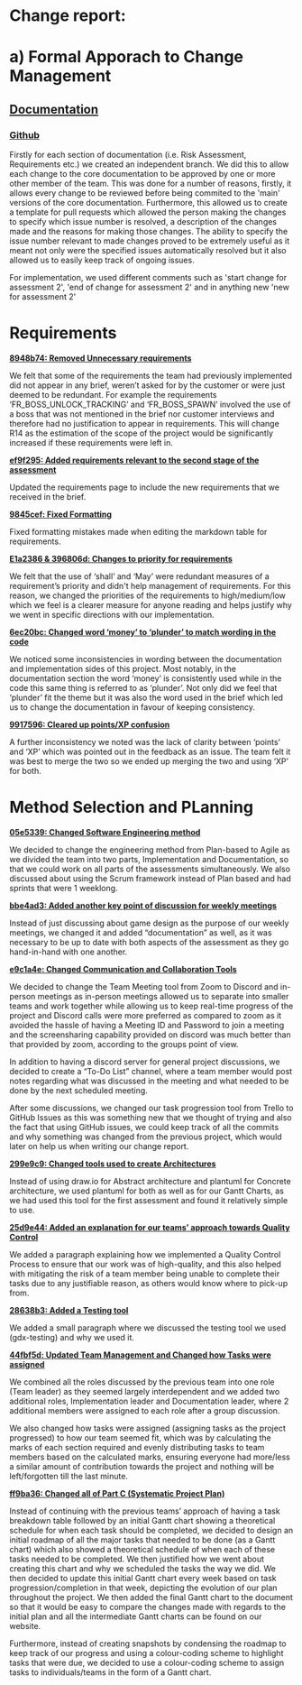 <!-----

Yay, no errors, warnings, or alerts!

Conversion time: 0.225 seconds.


Using this Markdown file:

1. Paste this output into your source file.
2. See the notes and action items below regarding this conversion run.
3. Check the rendered output (headings, lists, code blocks, tables) for proper
   formatting and use a linkchecker before you publish this page.

Conversion notes:

* Docs to Markdown version 1.0β33
* Thu Apr 14 2022 03:55:53 GMT-0700 (PDT)
* Source doc: Untitled document
----->


# Change report:

# a) Formal Apporach to Change Management

## **<span style="text-decoration:underline;">Documentation</span>**

### **<span style="text-decoration:underline;">Github</span>**

Firstly for each section of documentation (i.e. Risk Assessment, Requirements etc.) we created an independent branch. We did this to allow each change to the core documentation to be approved by one or more other member of the team. This was done for a number of reasons, firstly, it allows every change to be reviewed before being commited to the 'main' versions of the core documentation. Furthermore, this allowed us to create a template for pull requests which allowed the person making the changes to specify which issue number is resolved, a description of the changes made and the reasons for making those changes. The ability to specify the issue number relevant to made changes proved to be extremely useful as it meant not only were the specified issues automatically resolved but it also allowed us to easily keep track of ongoing issues. 

For implementation, we used different comments such as 'start change for assessment 2', 'end of change for assessment 2' and in anything new 'new for assessment 2'
# Requirements

**<span style="text-decoration:underline;">8948b74: Removed Unnecessary requirements</span>**

We felt that some of the requirements the team had previously implemented did not appear in any brief, weren’t asked for by the customer or were just deemed to be redundant. For example the requirements ‘FR_BOSS_UNLOCK_TRACKING’ and ‘FR_BOSS_SPAWN’ involved the use of a boss that was not mentioned in the brief nor customer interviews and therefore had no justification to appear in requirements. This will change R14 as the estimation of the scope of the project would be significantly increased if these requirements were left in.

**<span style="text-decoration:underline;">ef9f295: Added requirements relevant to the second stage of the assessment</span>**

Updated the requirements page to include the new requirements that we received in the brief. 

**<span style="text-decoration:underline;">9845cef: Fixed Formatting</span>**

Fixed formatting mistakes made when editing the markdown table for requirements.

**<span style="text-decoration:underline;">E1a2386 & 396806d: Changes to priority for requirements</span>**

We felt that the use of ‘shall’ and ‘May’ were redundant measures of a requirement’s priority and didn't help management of requirements. For this reason, we changed the priorities of the requirements to high/medium/low which we feel is a clearer measure for anyone reading and helps justify why we went in specific directions with our implementation.

**<span style="text-decoration:underline;">  </span>**

**<span style="text-decoration:underline;">6ec20bc: Changed word ‘money’ to ‘plunder’ to match wording in the code</span>**

We noticed some inconsistencies in wording between the documentation and implementation sides of this project. Most notably, in the documentation section the word ‘money’ is consistently used while in the code this same thing is referred to as ‘plunder’. Not only did we feel that ‘plunder’ fit the theme but it was also the word used in the brief which led us to change the documentation in favour of keeping consistency. 

**<span style="text-decoration:underline;">9917596: Cleared up points/XP confusion</span>**

A further inconsistency we noted was the lack of clarity between ‘points’ and ‘XP’ which was pointed out in the feedback as an issue. The team felt it was best to merge the two so we ended up merging the two and using ‘XP’ for both.

# Method Selection and PLanning

**<span style="text-decoration:underline;">05e5339: Changed Software Engineering method</span>**

We decided to change the engineering method from Plan-based to Agile as we divided the team into two parts, Implementation and Documentation, so that we could work on all parts of the assessments simultaneously. We also discussed about using the Scrum framework instead of Plan based and had sprints that were 1 weeklong.

**<span style="text-decoration:underline;">bbe4ad3: Added another key point of discussion for weekly meetings</span>**

Instead of just discussing about game design as the purpose of our weekly meetings, we changed it and added “documentation” as well, as it was necessary to be up to date with both aspects of the assessment as they go hand-in-hand with one another.

**<span style="text-decoration:underline;">e9c1a4e: Changed Communication and Collaboration Tools</span>**

We decided to change the Team Meeting tool from Zoom to Discord and in-person meetings as in-person meetings allowed us to separate into smaller teams and work together while allowing us to keep real-time progress of the project and Discord calls were more preferred as compared to zoom as it avoided the hassle of having a Meeting ID and Password to join a meeting and the screensharing capability provided on discord was much better than that provided by zoom, according to the groups point of view.

In addition to having a discord server for general project discussions, we decided to create a “To-Do List” channel, where a team member would post notes regarding what was discussed in the meeting and what needed to be done by the next scheduled meeting.

After some discussions, we changed our task progression tool from Trello to GitHub Issues as this was something new that we thought of trying and also the fact that using GitHub issues, we could keep track of all the commits and why something was changed from the previous project, which would later on help us when writing our change report.

**<span style="text-decoration:underline;">299e9c9: Changed tools used to create Architectures</span>**

Instead of using draw.io for Abstract architecture and plantuml for Concrete architecture, we used plantuml for both as well as for our Gantt Charts, as we had used this tool for the first assessment and found it relatively simple to use. 

**<span style="text-decoration:underline;">25d9e44: Added an explanation for our teams’ approach towards Quality Control</span>**

We added a paragraph explaining how we implemented a Quality Control Process to ensure that our work was of high-quality, and this also helped with mitigating the risk of a team member being unable to complete their tasks due to any justifiable reason, as others would know where to pick-up from.

**<span style="text-decoration:underline;">28638b3: Added a Testing tool</span>**

We added a small paragraph where we discussed the testing tool we used (gdx-testing) and why we used it.

**<span style="text-decoration:underline;">44fbf5d: Updated Team Management and Changed how Tasks were assigned</span>**

We combined all the roles discussed by the previous team into one role (Team leader) as they seemed largely interdependent and we added two additional roles, Implementation leader and Documentation leader, where 2 additional members were assigned to each role after a group discussion.

We also changed how tasks were assigned (assigning tasks as the project progressed) to how our team seemed fit, which was by calculating the marks of each section required and evenly distributing tasks to team members based on the calculated marks, ensuring everyone had more/less a similar amount of contribution towards the project and nothing will be left/forgotten till the last minute.

**<span style="text-decoration:underline;">ff9ba36: Changed all of Part C (Systematic Project Plan)</span>**

Instead of continuing with the previous teams’ approach of having a task breakdown table followed by an initial Gantt chart showing a theoretical schedule for when each task should be completed, we decided to design an initial roadmap of all the major tasks that needed to be done (as a Gantt chart) which also showed a theoretical schedule of when each of these tasks needed to be completed. We then justified how we went about creating this chart and why we scheduled the tasks the way we did. We then decided to update this initial Gantt chart every week based on task progression/completion in that week, depicting the evolution of our plan throughout the project. We then added the final Gantt chart to the document so that it would be easy to compare the changes made with regards to the initial plan and all the intermediate Gantt charts can be found on our website.

Furthermore, instead of creating snapshots by condensing the roadmap to keep track of our progress and using a colour-coding scheme to highlight tasks that were due, we decided to use a colour-coding scheme to assign tasks to individuals/teams in the form of a Gantt chart.

